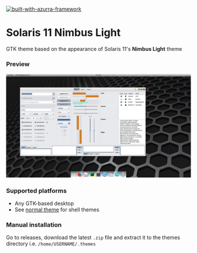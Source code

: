 [![built-with-azurra-framework](https://github.com/B00merang-Project/Azurra_framework/raw/assets/azurra_framework_smaller.png)](https://github.com/B00merang-Project/Azurra_framework)

# Solaris 11 Nimbus Light
GTK theme based on the appearance of Solaris 11's **Nimbus Light** theme

### Preview
![solaris-11-light](https://github.com/B00merang-Project/gallery/raw/master/Solaris%2011%20Nimbus%20Light.png)

### Supported platforms
- Any GTK-based desktop
- See [normal theme](https://github.com/B00merang-Project/Solaris-11) for shell themes

### Manual installation
Go to releases, download the latest `.zip` file and extract it to the themes directory i.e. `/home/USERNAME/.themes`
